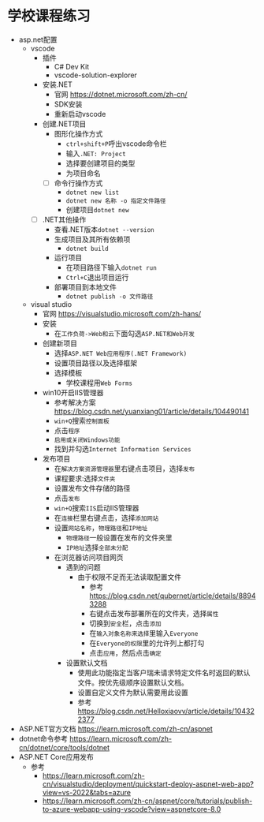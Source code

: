 # 学校课程练习
* asp.net配置
  * vscode
    * 插件
      * C# Dev Kit
      * vscode-solution-explorer
    * 安装.NET
      * 官网 https://dotnet.microsoft.com/zh-cn/
      * SDK安装
      * 重新启动vscode
    * 创建.NET项目
      * 图形化操作方式
        * `ctrl+shift+P`呼出vscode命令栏
        * 输入`.NET: Project`
        * 选择要创建项目的类型
        * 为项目命名
      * [ ] 命令行操作方式
        * `dotnet new list`
        * `dotnet new 名称 -o 指定文件路径`
        * 创建项目`dotnet new`
    * [ ] .NET其他操作
      * 查看.NET版本`dotnet --version`
      * 生成项目及其所有依赖项
        * `dotnet build`
      * 运行项目
        * 在项目路径下输入`dotnet run`
        * `Ctrl+C`退出项目运行
      * 部署项目到本地文件
        * `dotnet publish -o 文件路径`
  * visual studio
    * 官网 https://visualstudio.microsoft.com/zh-hans/
    * 安装
      * 在`工作负荷->Web和云`下面勾选`ASP.NET和Web开发`
    * 创建新项目
      * 选择`ASP.NET Web应用程序(.NET Framework)`
      * 设置项目路径以及选择框架
      * 选择模板
        * 学校课程用`Web Forms`
    * win10开启IIS管理器
      * 参考解决方案 https://blog.csdn.net/yuanxiang01/article/details/104490141
      * `win+Q`搜索`控制面板`
      * 点击`程序`
      * `启用或关闭Windows功能`
      * 找到并勾选`Internet Information Services`
    * 发布项目
      * 在`解决方案资源管理器`里右键点击项目，选择`发布`
      * 课程要求:选择`文件夹`
      * 设置发布文件存储的路径
      * 点击`发布`
      * `win+Q`搜索`IIS`启动IIS管理器
      * 在`连接`栏里右键点击，选择`添加网站`
      * 设置`网站名称`，`物理路径`和`IP地址`
        * `物理路径`一般设置在发布的文件夹里
        * `IP地址`选择`全部未分配`
      * 在浏览器访问项目网页
        * 遇到的问题
          * 由于权限不足而无法读取配置文件
            * 参考 https://blog.csdn.net/qubernet/article/details/88943288
            * 右键点击发布部署所在的文件夹，选择`属性`
            * 切换到`安全`栏，点击`添加`
            * 在`输入对象名称来选择`里输入`Everyone`
            * 在`Everyone的权限`里的允许列上都打勾
            * 点击`应用`，然后点击`确定`
        * 设置默认文档
          * 使用此功能指定当客户瑞未请求特定文件名时返回的默认文件。按优先级顺序设置默认文档。
          * 设置自定义文件为默认需要用此设置
          * 参考 https://blog.csdn.net/Helloxiaovv/article/details/104322377
* ASP.NET官方文档 https://learn.microsoft.com/zh-cn/aspnet
* dotnet命令参考 https://learn.microsoft.com/zh-cn/dotnet/core/tools/dotnet
* ASP.NET Core应用发布
  * 参考
    * https://learn.microsoft.com/zh-cn/visualstudio/deployment/quickstart-deploy-aspnet-web-app?view=vs-2022&tabs=azure
    * https://learn.microsoft.com/zh-cn/aspnet/core/tutorials/publish-to-azure-webapp-using-vscode?view=aspnetcore-8.0
